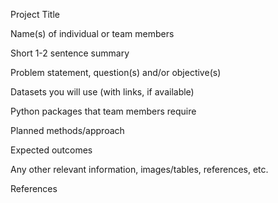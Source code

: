 Project Title

Name(s) of individual or team members

Short 1-2 sentence summary

Problem statement, question(s) and/or objective(s)

Datasets you will use (with links, if available)

Python packages that team members require

Planned methods/approach

Expected outcomes

Any other relevant information, images/tables, references, etc.

References


